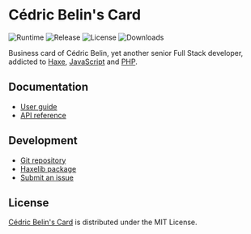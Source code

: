 # Cédric Belin's Card
![Runtime](https://flat.badgen.net/npm/node/@cedx/card) ![Release](https://flat.badgen.net/npm/v/@cedx/card) ![License](https://flat.badgen.net/npm/license/@cedx/card) ![Downloads](https://flat.badgen.net/npm/dt/@cedx/card)

Business card of Cédric Belin, yet another senior Full Stack developer,
addicted to [Haxe](https://haxe.org), [JavaScript](https://developer.mozilla.org/en-US/docs/Web/JavaScript) and [PHP](https://www.php.net).

## Documentation
- [User guide](https://github.com/cedx/card/wiki)
- [API reference](https://cedx.github.io/card)

## Development
- [Git repository](https://github.com/cedx/card)
- [Haxelib package](https://lib.haxe.org/p/cedx)
- [Submit an issue](https://github.com/cedx/card/issues)

## License
[Cédric Belin's Card](https://github.com/cedx/card) is distributed under the MIT License.
